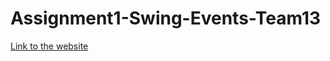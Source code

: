 # Assignment1-Swing-Events-Team13

[Link to the website](https://rawcdn.githack.com/Nathan20202/Assignment1-Swing-Events-Team13/3bbdba44b2fff1c94da01e081b181e80d918e5a2/index.java)
